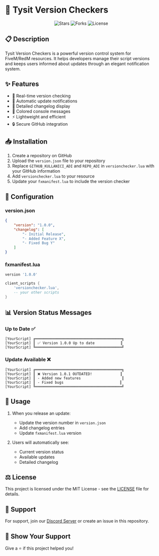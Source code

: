 # 🔄 Tysit Version Checkers

<div align="center">
    <img src="https://img.shields.io/github/stars/GITHUB_USERNAME/tysit-versioncheckers?style=for-the-badge&color=yellow" alt="Stars">
    <img src="https://img.shields.io/github/forks/GITHUB_USERNAME/tysit-versioncheckers?style=for-the-badge&color=cyan" alt="Forks">
    <img src="https://img.shields.io/github/license/GITHUB_USERNAME/tysit-versioncheckers?style=for-the-badge&color=green" alt="License">
</div>

## 📋 Description

Tysit Version Checkers is a powerful version control system for FiveM/RedM resources. It helps developers manage their script versions and keeps users informed about updates through an elegant notification system.

## ✨ Features

- 🚀 Real-time version checking
- 🎯 Automatic update notifications
- 📝 Detailed changelog display
- 🎨 Colored console messages
- ⚡ Lightweight and efficient
- 🔒 Secure GitHub integration

## 📥 Installation

1. Create a repository on GitHub
2. Upload the `version.json` file to your repository
3. Replace `GITHUB_KULLANICI_ADI` and `REPO_ADI` in `versionchecker.lua` with your GitHub information
4. Add `versionchecker.lua` to your resource
5. Update your `fxmanifest.lua` to include the version checker

## 🔧 Configuration

### version.json
```json
{
    "version": "1.0.0",
    "changelog": [
        "- Initial Release",
        "- Added Feature X",
        "- Fixed Bug Y"
    ]
}
```

### fxmanifest.lua
```lua
version '1.0.0'

client_scripts {
    'versionchecker.lua',
    -- your other scripts
}
```

## 📊 Version Status Messages

### Up to Date ✅
```
[YourScript] ╔════════════════════════════════════════╗
[YourScript] ║ ✅ Version 1.0.0 Up to date            ║
[YourScript] ╚════════════════════════════════════════╝
```

### Update Available ❌
```
[YourScript] ╔════════════════════════════════════════╗
[YourScript] ║ ❌ Version 1.0.1 OUTDATED!             ║
[YourScript] ║ - Added new features                   ║
[YourScript] ║ - Fixed bugs                          ║
[YourScript] ╚════════════════════════════════════════╝
```

## 📝 Usage

1. When you release an update:
   - Update the version number in `version.json`
   - Add changelog entries
   - Update `fxmanifest.lua` version

2. Users will automatically see:
   - Current version status
   - Available updates
   - Detailed changelog

## ⚖️ License

This project is licensed under the MIT License - see the [LICENSE](LICENSE) file for details.

## 🤝 Support

For support, join our [Discord Server](YOUR_DISCORD_LINK) or create an issue in this repository.

## 🌟 Show Your Support

Give a ⭐️ if this project helped you!
